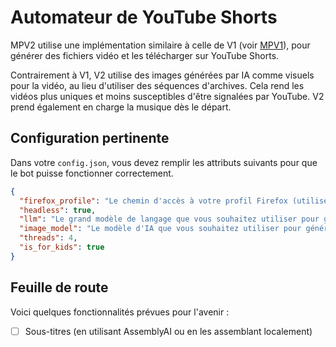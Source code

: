 # Automateur de YouTube Shorts

MPV2 utilise une implémentation similaire à celle de V1 (voir [MPV1](https://github.com/FujiwaraChoki/MoneyPrinter)), pour générer des fichiers vidéo et les télécharger sur YouTube Shorts.

Contrairement à V1, V2 utilise des images générées par IA comme visuels pour la vidéo, au lieu d'utiliser des séquences d'archives. Cela rend les vidéos plus uniques et moins susceptibles d'être signalées par YouTube. V2 prend également en charge la musique dès le départ.

## Configuration pertinente

Dans votre `config.json`, vous devez remplir les attributs suivants pour que le bot puisse fonctionner correctement.

```json
{
  "firefox_profile": "Le chemin d'accès à votre profil Firefox (utilisé pour vous connecter à YouTube)",
  "headless": true,
  "llm": "Le grand modèle de langage que vous souhaitez utiliser pour générer le script de la vidéo.",
  "image_model": "Le modèle d'IA que vous souhaitez utiliser pour générer des images.",
  "threads": 4,
  "is_for_kids": true
}
```

## Feuille de route

Voici quelques fonctionnalités prévues pour l'avenir :

- [ ] Sous-titres (en utilisant AssemblyAI ou en les assemblant localement)
